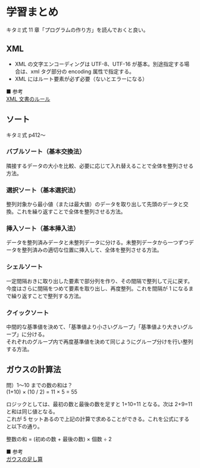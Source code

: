 # 学習まとめ

キタミ式 11 章「プログラムの作り方」を読んでおくと良い。

## XML

- XML の文字エンコーディングは UTF-8、UTF-16 が基本。別途指定する場合は、xml タグ部分の encoding 属性で指定する。
- XML にはルート要素が必ず必要（ないとエラーになる）

■ 参考  
[XML 文書のルール](https://www.cqpub.co.jp/hanbai/pdf/18471/18471_5dayxml.pdf)

## ソート

キタミ式 p412〜

### バブルソート（基本交換法）

隣接するデータの大小を比較、必要に応じて入れ替えることで全体を整列させる方法。

### 選択ソート（基本選択法）

整列対象から最小値（または最大値）のデータを取り出して先頭のデータと交換。これを繰り返すことで全体を整列させる方法。

### 挿入ソート（基本挿入法）

データを整列済みデータと未整列データに分ける。未整列データから一つずつデータを整列済みの適切な位置に挿入して、全体を整列させる方法。

### シェルソート

一定間隔おきに取り出した要素で部分列を作り、その間隔で整列して元に戻す。  
今度はさらに間隔をつめて要素を取り出し、再度整列。これを間隔が 1 になるまで繰り返すことで整列する方法。

### クイックソート

中間的な基準値を決めて、「基準値より小さいグループ」「基準値より大きいグループ」に分ける。  
それぞれのグループ内で再度基準値を決めて同じようにグループ分けを行い整列する方法。

## ガウスの計算法

問）1〜10 までの数の和は？  
(1+10) × (10 / 2) = 11 × 5 = 55

ロジックとしては、最初の数と最後の数を足すと 1+10=11 となる。次は 2+9=11 と和は同じ値となる。  
これが 5 セットあるので上記の計算で求めることができる。これを公式にすると以下の通り。

整数の和 = (初めの数 + 最後の数) × 個数 ÷ 2

■ 参考  
[ガウスの足し算](https://gno-link.com/math/%E3%82%AC%E3%82%A6%E3%82%B9%E3%81%AE%E8%B6%B3%E3%81%97%E7%AE%97/)
